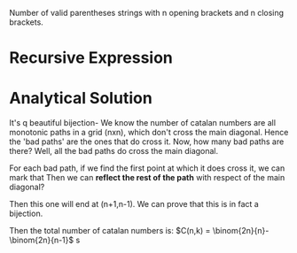 
Number of valid parentheses strings with n opening brackets and n closing brackets.
# Recursive Expression

# Analytical Solution

It's q beautiful bijection- 
We know the number of catalan numbers are all monotonic paths in a grid (nxn), which don't cross the main diagonal.
Hence the 'bad paths' are the ones that do cross it.
Now, how many bad paths are there?
Well, all the bad paths do cross the main diagonal.

For each bad path, if we find the first point at which it does cross it, we can mark that
Then we can **reflect the rest of the path** with respect of the main diagonal?

Then this one will end at (n+1,n-1). 
We can prove that this is in fact a bijection.

Then the total number of catalan numbers is:
$C(n,k) = \binom{2n}{n}-\binom{2n}{n-1}$
s







